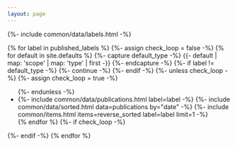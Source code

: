 ```yaml
---
layout: page
---
```


{%- include common/data/labels.html -%}

<div class="collection-area">
{% for label in published_labels %}
    {%- assign check_loop = false -%}
    {% for default in site.defaults %}
        {%- capture default_type -%}
        {{- default | map: 'scope' | map: 'type' | first -}}
        {%- endcapture -%}
        {%- if label != default_type -%} 
            {%- continue -%}
        {%- endif -%}
        {%- unless check_loop -%}
        {%- assign check_loop = true -%}
        <ul class="collection-labels">
        {%- endunless -%}
        <li class="collection-label">
        {%- include common/data/publications.html label=label -%}
        {%- include common/data/sorted.html data=publications by="date" -%}
        {%- include common/items.html items=reverse_sorted label=label limit=1 -%}
        </li>
    {% endfor %}
    {%- if check_loop -%}
    </ul>
    {%- endif -%}
{% endfor %}